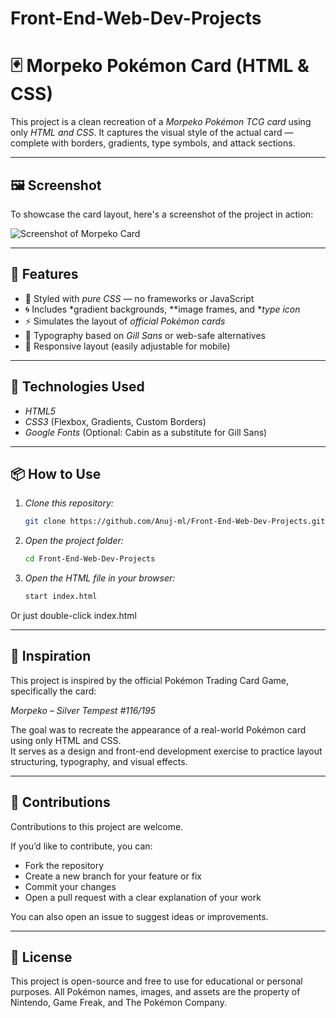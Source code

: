 # Front-End-Web-Dev-Projects

# 🃏 Morpeko Pokémon Card (HTML & CSS)

This project is a clean recreation of a *Morpeko Pokémon TCG card* using only *HTML and CSS*. It captures the visual style of the actual card — complete with borders, gradients, type symbols, and attack sections.

---

## 🖼 Screenshot

To showcase the card layout, here's a screenshot of the project in action:

![Screenshot of Morpeko Card](./pokemon.jpg)

---

## 🔧 Features

- 🎨 Styled with *pure CSS* — no frameworks or JavaScript
- 🌀 Includes *gradient backgrounds, **image frames, and **type icon*
- ⚡ Simulates the layout of *official Pokémon cards*
- 💬 Typography based on *Gill Sans* or web-safe alternatives
- 📱 Responsive layout (easily adjustable for mobile)

---


## 📌 Technologies Used

- *HTML5*  
- *CSS3* (Flexbox, Gradients, Custom Borders)  
- *Google Fonts* (Optional: Cabin as a substitute for Gill Sans)

---

## 📦 How to Use

1. *Clone this repository:*
   ```bash
   git clone https://github.com/Anuj-ml/Front-End-Web-Dev-Projects.git
2. *Open the project folder:*

   ```bash
   cd Front-End-Web-Dev-Projects
3. *Open the HTML file in your browser:*
   ```bash
   start index.html

Or just double-click index.html

---

## 🧠 Inspiration

This project is inspired by the official Pokémon Trading Card Game, specifically the card:

*Morpeko – Silver Tempest #116/195*

The goal was to recreate the appearance of a real-world Pokémon card using only HTML and CSS.  
It serves as a design and front-end development exercise to practice layout structuring, typography, and visual effects.

---

## 🤝 Contributions

Contributions to this project are welcome.

If you’d like to contribute, you can:

- Fork the repository
- Create a new branch for your feature or fix
- Commit your changes
- Open a pull request with a clear explanation of your work

You can also open an issue to suggest ideas or improvements.

---

## 📜 License

This project is open-source and free to use for educational or personal purposes.
All Pokémon names, images, and assets are the property of Nintendo, Game Freak, and The Pokémon Company.
